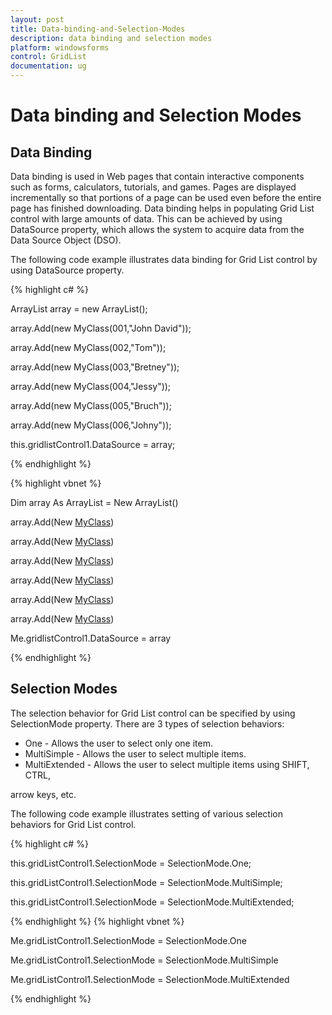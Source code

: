 ```yaml
---
layout: post
title: Data-binding-and-Selection-Modes
description: data binding and selection modes
platform: windowsforms
control: GridList
documentation: ug
---
```


# Data binding and Selection Modes

## Data Binding

Data binding is used in Web pages that contain interactive components such as forms, calculators, tutorials, and games. Pages are displayed incrementally so that portions of a page can be used even before the entire page has finished downloading. Data binding helps in populating Grid List control with large amounts of data. This can be achieved by using DataSource property, which allows the system to acquire data from the Data Source Object (DSO).

The following code example illustrates data binding for Grid List control by using DataSource property.


{% highlight c# %}


ArrayList array = new ArrayList();

array.Add(new MyClass(001,"John David"));

array.Add(new MyClass(002,"Tom"));

array.Add(new MyClass(003,"Bretney"));

array.Add(new MyClass(004,"Jessy"));

array.Add(new MyClass(005,"Bruch"));

array.Add(new MyClass(006,"Johny"));

this.gridlistControl1.DataSource = array;


{% endhighlight  %}

{% highlight vbnet %}


Dim array As ArrayList = New ArrayList()

array.Add(New [MyClass](1, "John David"))

array.Add(New [MyClass](2, "Tom"))

array.Add(New [MyClass](3, "Bretney"))

array.Add(New [MyClass](4, "Jessy"))

array.Add(New [MyClass](5, "Bruch"))

array.Add(New [MyClass](6, "Johny"))

Me.gridlistControl1.DataSource = array

{% endhighlight  %}

## Selection Modes

The selection behavior for Grid List control can be specified by using SelectionMode property. There are 3 types of selection behaviors:

* One - Allows the user to select only one item.
* MultiSimple - Allows the user to select multiple items.
* MultiExtended - Allows the user to select multiple items using SHIFT, CTRL,

arrow keys, etc.

The following code example illustrates setting of various selection behaviors for Grid List control.


{% highlight c# %}


this.gridListControl1.SelectionMode = SelectionMode.One;

this.gridListControl1.SelectionMode = SelectionMode.MultiSimple;

this.gridListControl1.SelectionMode = SelectionMode.MultiExtended;



{% endhighlight  %}
{% highlight vbnet %}



Me.gridListControl1.SelectionMode = SelectionMode.One

Me.gridListControl1.SelectionMode = SelectionMode.MultiSimple

Me.gridListControl1.SelectionMode = SelectionMode.MultiExtended

{% endhighlight  %}

